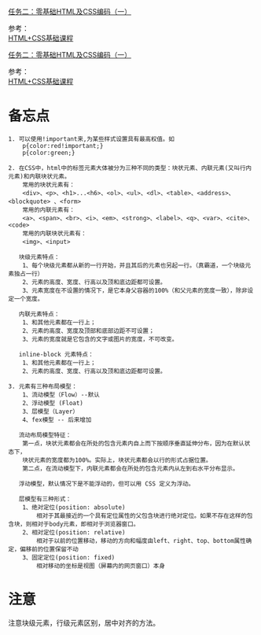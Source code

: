 [任务二：零基础HTML及CSS编码（一）](http://ife.baidu.com/course/detail/id/92)

参考：  
[HTML+CSS基础课程](http://www.imooc.com/learn/9)

[任务二：零基础HTML及CSS编码（一）](http://ife.baidu.com/course/detail/id/92)

参考：  
[HTML+CSS基础课程](http://www.imooc.com/learn/9)

# 备忘点 #
```
1. 可以使用!important来,为某些样式设置具有最高权值。如
    p{color:red!important;}
    p{color:green;}

2. 在CSS中，html中的标签元素大体被分为三种不同的类型：块状元素、内联元素(又叫行内元素)和内联块状元素。
    常用的块状元素有：
    <div>、<p>、<h1>...<h6>、<ol>、<ul>、<dl>、<table>、<address>、<blockquote> 、<form>
    常用的内联元素有：
    <a>、<span>、<br>、<i>、<em>、<strong>、<label>、<q>、<var>、<cite>、<code>
    常用的内联块状元素有：
    <img>、<input>

   块级元素特点：  
    1、每个块级元素都从新的一行开始，并且其后的元素也另起一行。（真霸道，一个块级元素独占一行）
    2、元素的高度、宽度、行高以及顶和底边距都可设置。
    3、元素宽度在不设置的情况下，是它本身父容器的100%（和父元素的宽度一致），除非设定一个宽度。

   内联元素特点：
    1、和其他元素都在一行上；
    2、元素的高度、宽度及顶部和底部边距不可设置；
    3、元素的宽度就是它包含的文字或图片的宽度，不可改变。

   inline-block 元素特点：
    1、和其他元素都在一行上；
    2、元素的高度、宽度、行高以及顶和底边距都可设置。

3. 元素有三种布局模型：
    1、流动模型（Flow）--默认
    2、浮动模型 (Float)
    3、层模型（Layer）
    4、fex模型 -- 后来增加
    
   流动布局模型特征：
    第一点，块状元素都会在所处的包含元素内自上而下按顺序垂直延伸分布，因为在默认状态下，
    块状元素的宽度都为100%。实际上，块状元素都会以行的形式占据位置。
    第二点，在流动模型下，内联元素都会在所处的包含元素内从左到右水平分布显示。

   浮动模型，默认情况下是不能浮动的，但可以用 CSS 定义为浮动。

   层模型有三种形式：
    1、绝对定位(position: absolute)
        相对于其最接近的一个具有定位属性的父包含块进行绝对定位。如果不存在这样的包含块，则相对于body元素，即相对于浏览器窗口。
    2、相对定位(position: relative)
        相对于以前的位置移动，移动的方向和幅度由left、right、top、bottom属性确定，偏移前的位置保留不动
    3、固定定位(position: fixed)
        相对移动的坐标是视图（屏幕内的网页窗口）本身
```

# 注意

注意块级元素，行级元素区别，居中对齐的方法。